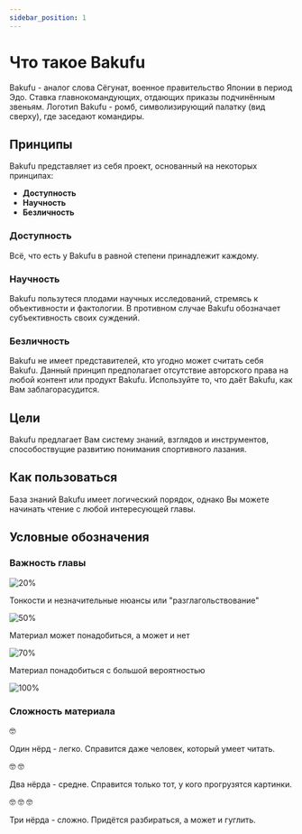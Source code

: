 ```yaml
---
sidebar_position: 1
---
```


# Что такое Bakufu

Bakufu - аналог слова Сёгунат, военное правительство Японии в период Эдо. Ставка главнокомандующих, отдающих приказы
подчинённым звеньям. Логотип Bakufu - ромб, символизирующий палатку (вид сверху), где заседают командиры.

## Принципы

Bakufu представляет из себя проект, основанный на некоторых принципах:

- **Доступность**
- **Научность**
- **Безличность**

### Доступность

Всё, что есть у Bakufu в равной степени принадлежит каждому.

### Научность

Bakufu пользутеся плодами научных исследований, стремясь к объективности и фактологии. В противном случае Bakufu обозначает субъективность
своих суждений.

### Безличность

Bakufu не имеет представителей, кто угодно может считать себя Bakufu. Данный принцип предполагает отсутствие авторского права на любой
контент или продукт Bakufu. Используйте то, что даёт Bakufu, как Вам заблагорасудится.

## Цели

Bakufu предлагает Вам систему знаний, взглядов и инструментов, способоствущие развитию понимания спортивного лазания.

## Как пользоваться

База знаний Bakufu имеет логический порядок, однако Вы можете начинать чтение с любой интересующей главы.

## Условные обозначения

### Важность главы

![20%](https://progress-bar.dev/20)

Тонкости и незначительные нюансы или "разглагольствование"

![50%](https://progress-bar.dev/50)

Материал может понадобиться, а может и нет

![70%](https://progress-bar.dev/70)

Материал понадобиться с большой вероятностью

![100%](https://progress-bar.dev/100)

### Сложность материала

:nerd_face:

Один нёрд - легко. Справится даже человек, который умеет читать.

:nerd_face: 
:nerd_face:

Два нёрда - средне. Справится только тот, у кого прогрузятся картинки.


:nerd_face: 
:nerd_face:
:nerd_face:

Три нёрда - сложно. Придётся разбираться, а может и гуглить.

